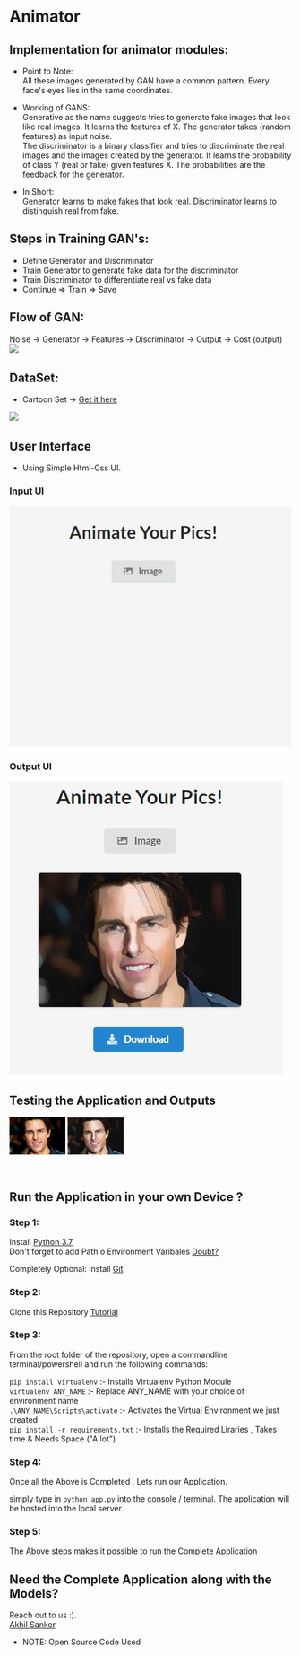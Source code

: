 # Animator

## Implementation for animator modules:
- Point to Note: <br> 
All these images generated by GAN have a common pattern. Every face's eyes lies in the same coordinates.
- Working of GANS: <br>
Generative as the name suggests tries to generate fake images that look like real images. It learns the features of X. The generator takes (random features) as input noise.<br>
The discriminator is a binary classifier and tries to discriminate the real images and the images created by the generator. It learns the probability of class Y (real or fake) given features X. The probabilities are the feedback for the generator.<br>

- In Short: <br>
Generator learns to make fakes that look real. Discriminator learns to distinguish real from fake.


## Steps in Training GAN's:
- Define Generator and Discriminator
- Train Generator to generate fake data for the discriminator
- Train Discriminator to differentiate real vs fake data
- Continue => Train => Save

## Flow of GAN:<br>  
Noise → Generator → Features → Discriminator → Output → Cost (output)<br>
<img src="https://github.com/reekithak/Animator-Modules/blob/main/images/GANFLow-1.JPG">

## DataSet:<br>
- Cartoon Set -> [Get it here](https://google.github.io/cartoonset/)
<img src="https://github.com/reekithak/Animator-Modules/blob/main/images/cartoonGan.JPG">

## User Interface
- Using Simple Html-Css UI.

### Input UI
<img src="https://github.com/reekithak/Animator/blob/main/templates/simpleui.JPG"> <br>

### Output UI
<img src="https://github.com/reekithak/Animator/blob/main/templates/outputUI.JPG">

## Testing the Application and Outputs

<p float="left">
  <img src="https://github.com/reekithak/Animator/blob/main/templates/tomcruise.jpg" width="100" />
  <img src="https://github.com/reekithak/Animator/blob/main/templates/animetomcruise.jpg" width="100" /> 
</p>


<img src="">


## Run the Application in your own Device ?

### Step 1:
Install [Python 3.7](https://www.python.org/downloads/release/python-370/)  
Don't forget to add Path o Environment Varibales [Doubt?](https://www.educative.io/edpresso/how-to-add-python-to-path-variable-in-windows)

Completely Optional:
Install [Git](https://git-scm.com/downloads)

### Step 2:
Clone this Repository [Tutorial](https://www.youtube.com/watch?v=O72FWNeO-xY)

### Step 3:
From the root folder of the repository, open a commandline terminal/powershell and run the following commands:<br />


`pip install virtualenv` :- Installs Virtualenv Python Module<br />
`virtualenv ANY_NAME` :- Replace ANY_NAME with your choice of environment name<br />
`.\ANY_NAME\Scripts\activate` :- Activates the Virtual Environment we just created<br />
`pip install -r requirements.txt` :- Installs the Required Liraries , Takes time & Needs Space ("A lot")<br />


### Step 4:
Once all the Above is Completed , Lets run our Application.

simply type in `python app.py` into the console / terminal.
The application will be hosted into the local server.

### Step 5:
The Above steps makes it possible to run the Complete Application


## Need the Complete Application along with the Models? 
Reach out to us :). <br>
[Akhil Sanker](https://www.linkedin.com/in/akhilsanker/)

- NOTE: Open Source Code Used

